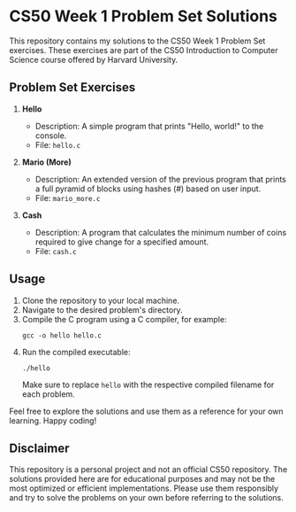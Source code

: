 # CS50 Week 1 Problem Set Solutions

This repository contains my solutions to the CS50 Week 1 Problem Set exercises. These exercises are part of the CS50 Introduction to Computer Science course offered by Harvard University.

## Problem Set Exercises

1. **Hello**
   - Description: A simple program that prints "Hello, world!" to the console.
   - File: `hello.c`

2. **Mario (More)**
   - Description: An extended version of the previous program that prints a full pyramid of blocks using hashes (#) based on user input.
   - File: `mario_more.c`

3. **Cash**
   - Description: A program that calculates the minimum number of coins required to give change for a specified amount.
   - File: `cash.c`

## Usage
1. Clone the repository to your local machine.
2. Navigate to the desired problem's directory.
3. Compile the C program using a C compiler, for example:
   ```
   gcc -o hello hello.c
   ```
4. Run the compiled executable:
   ```
   ./hello
   ```
   Make sure to replace `hello` with the respective compiled filename for each problem.

Feel free to explore the solutions and use them as a reference for your own learning. Happy coding!

## Disclaimer
This repository is a personal project and not an official CS50 repository. The solutions provided here are for educational purposes and may not be the most optimized or efficient implementations. Please use them responsibly and try to solve the problems on your own before referring to the solutions.